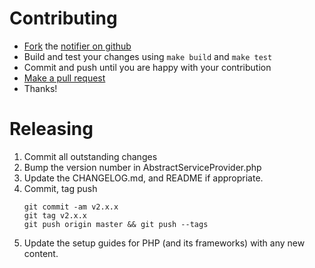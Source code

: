 Contributing
============

-   [Fork](https://help.github.com/articles/fork-a-repo) the [notifier on github](https://github.com/bugsnag/bugsnag-silex)
-   Build and test your changes using `make build` and `make test`
-   Commit and push until you are happy with your contribution
-   [Make a pull request](https://help.github.com/articles/using-pull-requests)
-   Thanks!

Releasing
=========

1. Commit all outstanding changes
2. Bump the version number in AbstractServiceProvider.php
3. Update the CHANGELOG.md, and README if appropriate.
4. Commit, tag push
    ```
    git commit -am v2.x.x
    git tag v2.x.x
    git push origin master && git push --tags
    ```
5. Update the setup guides for PHP (and its frameworks) with any new content.
